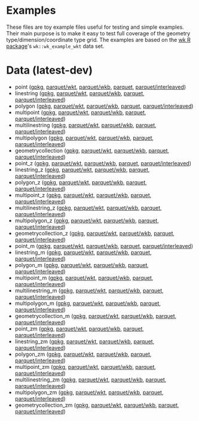
# Examples

These files are toy example files useful for testing and simple examples. Their main purpose is to make it easy to test full coverage of the geometry type/dimension/coordinate type grid. The examples are based on the [wk R package](https://github.com/paleolimbot/wk)'s `wk::wk_example_wkt` data set.

# Data (latest-dev)

- point ([gpkg](https://raw.githubusercontent.com/geoarrow/geoarrow-data/main/example/point.gpkg), [parquet/wkt](https://raw.githubusercontent.com/geoarrow/geoarrow-data/main/example/point-wkt.parquet), [parquet/wkb](https://raw.githubusercontent.com/geoarrow/geoarrow-data/main/example/point-wkb.parquet), [parquet](https://raw.githubusercontent.com/geoarrow/geoarrow-data/main/example/point.parquet), [parquet/interleaved](https://raw.githubusercontent.com/geoarrow/geoarrow-data/main/example/point-interleaved.parquet))
- linestring ([gpkg](https://raw.githubusercontent.com/geoarrow/geoarrow-data/main/example/linestring.gpkg), [parquet/wkt](https://raw.githubusercontent.com/geoarrow/geoarrow-data/main/example/linestring-wkt.parquet), [parquet/wkb](https://raw.githubusercontent.com/geoarrow/geoarrow-data/main/example/linestring-wkb.parquet), [parquet](https://raw.githubusercontent.com/geoarrow/geoarrow-data/main/example/linestring.parquet), [parquet/interleaved](https://raw.githubusercontent.com/geoarrow/geoarrow-data/main/example/linestring-interleaved.parquet))
- polygon ([gpkg](https://raw.githubusercontent.com/geoarrow/geoarrow-data/main/example/polygon.gpkg), [parquet/wkt](https://raw.githubusercontent.com/geoarrow/geoarrow-data/main/example/polygon-wkt.parquet), [parquet/wkb](https://raw.githubusercontent.com/geoarrow/geoarrow-data/main/example/polygon-wkb.parquet), [parquet](https://raw.githubusercontent.com/geoarrow/geoarrow-data/main/example/polygon.parquet), [parquet/interleaved](https://raw.githubusercontent.com/geoarrow/geoarrow-data/main/example/polygon-interleaved.parquet))
- multipoint ([gpkg](https://raw.githubusercontent.com/geoarrow/geoarrow-data/main/example/multipoint.gpkg), [parquet/wkt](https://raw.githubusercontent.com/geoarrow/geoarrow-data/main/example/multipoint-wkt.parquet), [parquet/wkb](https://raw.githubusercontent.com/geoarrow/geoarrow-data/main/example/multipoint-wkb.parquet), [parquet](https://raw.githubusercontent.com/geoarrow/geoarrow-data/main/example/multipoint.parquet), [parquet/interleaved](https://raw.githubusercontent.com/geoarrow/geoarrow-data/main/example/multipoint-interleaved.parquet))
- multilinestring ([gpkg](https://raw.githubusercontent.com/geoarrow/geoarrow-data/main/example/multilinestring.gpkg), [parquet/wkt](https://raw.githubusercontent.com/geoarrow/geoarrow-data/main/example/multilinestring-wkt.parquet), [parquet/wkb](https://raw.githubusercontent.com/geoarrow/geoarrow-data/main/example/multilinestring-wkb.parquet), [parquet](https://raw.githubusercontent.com/geoarrow/geoarrow-data/main/example/multilinestring.parquet), [parquet/interleaved](https://raw.githubusercontent.com/geoarrow/geoarrow-data/main/example/multilinestring-interleaved.parquet))
- multipolygon ([gpkg](https://raw.githubusercontent.com/geoarrow/geoarrow-data/main/example/multipolygon.gpkg), [parquet/wkt](https://raw.githubusercontent.com/geoarrow/geoarrow-data/main/example/multipolygon-wkt.parquet), [parquet/wkb](https://raw.githubusercontent.com/geoarrow/geoarrow-data/main/example/multipolygon-wkb.parquet), [parquet](https://raw.githubusercontent.com/geoarrow/geoarrow-data/main/example/multipolygon.parquet), [parquet/interleaved](https://raw.githubusercontent.com/geoarrow/geoarrow-data/main/example/multipolygon-interleaved.parquet))
- geometrycollection ([gpkg](https://raw.githubusercontent.com/geoarrow/geoarrow-data/main/example/geometrycollection.gpkg), [parquet/wkt](https://raw.githubusercontent.com/geoarrow/geoarrow-data/main/example/geometrycollection-wkt.parquet), [parquet/wkb](https://raw.githubusercontent.com/geoarrow/geoarrow-data/main/example/geometrycollection-wkb.parquet), [parquet](https://raw.githubusercontent.com/geoarrow/geoarrow-data/main/example/geometrycollection.parquet), [parquet/interleaved](https://raw.githubusercontent.com/geoarrow/geoarrow-data/main/example/geometrycollection-interleaved.parquet))
- point_z ([gpkg](https://raw.githubusercontent.com/geoarrow/geoarrow-data/main/example/point_z.gpkg), [parquet/wkt](https://raw.githubusercontent.com/geoarrow/geoarrow-data/main/example/point_z-wkt.parquet), [parquet/wkb](https://raw.githubusercontent.com/geoarrow/geoarrow-data/main/example/point_z-wkb.parquet), [parquet](https://raw.githubusercontent.com/geoarrow/geoarrow-data/main/example/point_z.parquet), [parquet/interleaved](https://raw.githubusercontent.com/geoarrow/geoarrow-data/main/example/point_z-interleaved.parquet))
- linestring_z ([gpkg](https://raw.githubusercontent.com/geoarrow/geoarrow-data/main/example/linestring_z.gpkg), [parquet/wkt](https://raw.githubusercontent.com/geoarrow/geoarrow-data/main/example/linestring_z-wkt.parquet), [parquet/wkb](https://raw.githubusercontent.com/geoarrow/geoarrow-data/main/example/linestring_z-wkb.parquet), [parquet](https://raw.githubusercontent.com/geoarrow/geoarrow-data/main/example/linestring_z.parquet), [parquet/interleaved](https://raw.githubusercontent.com/geoarrow/geoarrow-data/main/example/linestring_z-interleaved.parquet))
- polygon_z ([gpkg](https://raw.githubusercontent.com/geoarrow/geoarrow-data/main/example/polygon_z.gpkg), [parquet/wkt](https://raw.githubusercontent.com/geoarrow/geoarrow-data/main/example/polygon_z-wkt.parquet), [parquet/wkb](https://raw.githubusercontent.com/geoarrow/geoarrow-data/main/example/polygon_z-wkb.parquet), [parquet](https://raw.githubusercontent.com/geoarrow/geoarrow-data/main/example/polygon_z.parquet), [parquet/interleaved](https://raw.githubusercontent.com/geoarrow/geoarrow-data/main/example/polygon_z-interleaved.parquet))
- multipoint_z ([gpkg](https://raw.githubusercontent.com/geoarrow/geoarrow-data/main/example/multipoint_z.gpkg), [parquet/wkt](https://raw.githubusercontent.com/geoarrow/geoarrow-data/main/example/multipoint_z-wkt.parquet), [parquet/wkb](https://raw.githubusercontent.com/geoarrow/geoarrow-data/main/example/multipoint_z-wkb.parquet), [parquet](https://raw.githubusercontent.com/geoarrow/geoarrow-data/main/example/multipoint_z.parquet), [parquet/interleaved](https://raw.githubusercontent.com/geoarrow/geoarrow-data/main/example/multipoint_z-interleaved.parquet))
- multilinestring_z ([gpkg](https://raw.githubusercontent.com/geoarrow/geoarrow-data/main/example/multilinestring_z.gpkg), [parquet/wkt](https://raw.githubusercontent.com/geoarrow/geoarrow-data/main/example/multilinestring_z-wkt.parquet), [parquet/wkb](https://raw.githubusercontent.com/geoarrow/geoarrow-data/main/example/multilinestring_z-wkb.parquet), [parquet](https://raw.githubusercontent.com/geoarrow/geoarrow-data/main/example/multilinestring_z.parquet), [parquet/interleaved](https://raw.githubusercontent.com/geoarrow/geoarrow-data/main/example/multilinestring_z-interleaved.parquet))
- multipolygon_z ([gpkg](https://raw.githubusercontent.com/geoarrow/geoarrow-data/main/example/multipolygon_z.gpkg), [parquet/wkt](https://raw.githubusercontent.com/geoarrow/geoarrow-data/main/example/multipolygon_z-wkt.parquet), [parquet/wkb](https://raw.githubusercontent.com/geoarrow/geoarrow-data/main/example/multipolygon_z-wkb.parquet), [parquet](https://raw.githubusercontent.com/geoarrow/geoarrow-data/main/example/multipolygon_z.parquet), [parquet/interleaved](https://raw.githubusercontent.com/geoarrow/geoarrow-data/main/example/multipolygon_z-interleaved.parquet))
- geometrycollection_z ([gpkg](https://raw.githubusercontent.com/geoarrow/geoarrow-data/main/example/geometrycollection_z.gpkg), [parquet/wkt](https://raw.githubusercontent.com/geoarrow/geoarrow-data/main/example/geometrycollection_z-wkt.parquet), [parquet/wkb](https://raw.githubusercontent.com/geoarrow/geoarrow-data/main/example/geometrycollection_z-wkb.parquet), [parquet](https://raw.githubusercontent.com/geoarrow/geoarrow-data/main/example/geometrycollection_z.parquet), [parquet/interleaved](https://raw.githubusercontent.com/geoarrow/geoarrow-data/main/example/geometrycollection_z-interleaved.parquet))
- point_m ([gpkg](https://raw.githubusercontent.com/geoarrow/geoarrow-data/main/example/point_m.gpkg), [parquet/wkt](https://raw.githubusercontent.com/geoarrow/geoarrow-data/main/example/point_m-wkt.parquet), [parquet/wkb](https://raw.githubusercontent.com/geoarrow/geoarrow-data/main/example/point_m-wkb.parquet), [parquet](https://raw.githubusercontent.com/geoarrow/geoarrow-data/main/example/point_m.parquet), [parquet/interleaved](https://raw.githubusercontent.com/geoarrow/geoarrow-data/main/example/point_m-interleaved.parquet))
- linestring_m ([gpkg](https://raw.githubusercontent.com/geoarrow/geoarrow-data/main/example/linestring_m.gpkg), [parquet/wkt](https://raw.githubusercontent.com/geoarrow/geoarrow-data/main/example/linestring_m-wkt.parquet), [parquet/wkb](https://raw.githubusercontent.com/geoarrow/geoarrow-data/main/example/linestring_m-wkb.parquet), [parquet](https://raw.githubusercontent.com/geoarrow/geoarrow-data/main/example/linestring_m.parquet), [parquet/interleaved](https://raw.githubusercontent.com/geoarrow/geoarrow-data/main/example/linestring_m-interleaved.parquet))
- polygon_m ([gpkg](https://raw.githubusercontent.com/geoarrow/geoarrow-data/main/example/polygon_m.gpkg), [parquet/wkt](https://raw.githubusercontent.com/geoarrow/geoarrow-data/main/example/polygon_m-wkt.parquet), [parquet/wkb](https://raw.githubusercontent.com/geoarrow/geoarrow-data/main/example/polygon_m-wkb.parquet), [parquet](https://raw.githubusercontent.com/geoarrow/geoarrow-data/main/example/polygon_m.parquet), [parquet/interleaved](https://raw.githubusercontent.com/geoarrow/geoarrow-data/main/example/polygon_m-interleaved.parquet))
- multipoint_m ([gpkg](https://raw.githubusercontent.com/geoarrow/geoarrow-data/main/example/multipoint_m.gpkg), [parquet/wkt](https://raw.githubusercontent.com/geoarrow/geoarrow-data/main/example/multipoint_m-wkt.parquet), [parquet/wkb](https://raw.githubusercontent.com/geoarrow/geoarrow-data/main/example/multipoint_m-wkb.parquet), [parquet](https://raw.githubusercontent.com/geoarrow/geoarrow-data/main/example/multipoint_m.parquet), [parquet/interleaved](https://raw.githubusercontent.com/geoarrow/geoarrow-data/main/example/multipoint_m-interleaved.parquet))
- multilinestring_m ([gpkg](https://raw.githubusercontent.com/geoarrow/geoarrow-data/main/example/multilinestring_m.gpkg), [parquet/wkt](https://raw.githubusercontent.com/geoarrow/geoarrow-data/main/example/multilinestring_m-wkt.parquet), [parquet/wkb](https://raw.githubusercontent.com/geoarrow/geoarrow-data/main/example/multilinestring_m-wkb.parquet), [parquet](https://raw.githubusercontent.com/geoarrow/geoarrow-data/main/example/multilinestring_m.parquet), [parquet/interleaved](https://raw.githubusercontent.com/geoarrow/geoarrow-data/main/example/multilinestring_m-interleaved.parquet))
- multipolygon_m ([gpkg](https://raw.githubusercontent.com/geoarrow/geoarrow-data/main/example/multipolygon_m.gpkg), [parquet/wkt](https://raw.githubusercontent.com/geoarrow/geoarrow-data/main/example/multipolygon_m-wkt.parquet), [parquet/wkb](https://raw.githubusercontent.com/geoarrow/geoarrow-data/main/example/multipolygon_m-wkb.parquet), [parquet](https://raw.githubusercontent.com/geoarrow/geoarrow-data/main/example/multipolygon_m.parquet), [parquet/interleaved](https://raw.githubusercontent.com/geoarrow/geoarrow-data/main/example/multipolygon_m-interleaved.parquet))
- geometrycollection_m ([gpkg](https://raw.githubusercontent.com/geoarrow/geoarrow-data/main/example/geometrycollection_m.gpkg), [parquet/wkt](https://raw.githubusercontent.com/geoarrow/geoarrow-data/main/example/geometrycollection_m-wkt.parquet), [parquet/wkb](https://raw.githubusercontent.com/geoarrow/geoarrow-data/main/example/geometrycollection_m-wkb.parquet), [parquet](https://raw.githubusercontent.com/geoarrow/geoarrow-data/main/example/geometrycollection_m.parquet), [parquet/interleaved](https://raw.githubusercontent.com/geoarrow/geoarrow-data/main/example/geometrycollection_m-interleaved.parquet))
- point_zm ([gpkg](https://raw.githubusercontent.com/geoarrow/geoarrow-data/main/example/point_zm.gpkg), [parquet/wkt](https://raw.githubusercontent.com/geoarrow/geoarrow-data/main/example/point_zm-wkt.parquet), [parquet/wkb](https://raw.githubusercontent.com/geoarrow/geoarrow-data/main/example/point_zm-wkb.parquet), [parquet](https://raw.githubusercontent.com/geoarrow/geoarrow-data/main/example/point_zm.parquet), [parquet/interleaved](https://raw.githubusercontent.com/geoarrow/geoarrow-data/main/example/point_zm-interleaved.parquet))
- linestring_zm ([gpkg](https://raw.githubusercontent.com/geoarrow/geoarrow-data/main/example/linestring_zm.gpkg), [parquet/wkt](https://raw.githubusercontent.com/geoarrow/geoarrow-data/main/example/linestring_zm-wkt.parquet), [parquet/wkb](https://raw.githubusercontent.com/geoarrow/geoarrow-data/main/example/linestring_zm-wkb.parquet), [parquet](https://raw.githubusercontent.com/geoarrow/geoarrow-data/main/example/linestring_zm.parquet), [parquet/interleaved](https://raw.githubusercontent.com/geoarrow/geoarrow-data/main/example/linestring_zm-interleaved.parquet))
- polygon_zm ([gpkg](https://raw.githubusercontent.com/geoarrow/geoarrow-data/main/example/polygon_zm.gpkg), [parquet/wkt](https://raw.githubusercontent.com/geoarrow/geoarrow-data/main/example/polygon_zm-wkt.parquet), [parquet/wkb](https://raw.githubusercontent.com/geoarrow/geoarrow-data/main/example/polygon_zm-wkb.parquet), [parquet](https://raw.githubusercontent.com/geoarrow/geoarrow-data/main/example/polygon_zm.parquet), [parquet/interleaved](https://raw.githubusercontent.com/geoarrow/geoarrow-data/main/example/polygon_zm-interleaved.parquet))
- multipoint_zm ([gpkg](https://raw.githubusercontent.com/geoarrow/geoarrow-data/main/example/multipoint_zm.gpkg), [parquet/wkt](https://raw.githubusercontent.com/geoarrow/geoarrow-data/main/example/multipoint_zm-wkt.parquet), [parquet/wkb](https://raw.githubusercontent.com/geoarrow/geoarrow-data/main/example/multipoint_zm-wkb.parquet), [parquet](https://raw.githubusercontent.com/geoarrow/geoarrow-data/main/example/multipoint_zm.parquet), [parquet/interleaved](https://raw.githubusercontent.com/geoarrow/geoarrow-data/main/example/multipoint_zm-interleaved.parquet))
- multilinestring_zm ([gpkg](https://raw.githubusercontent.com/geoarrow/geoarrow-data/main/example/multilinestring_zm.gpkg), [parquet/wkt](https://raw.githubusercontent.com/geoarrow/geoarrow-data/main/example/multilinestring_zm-wkt.parquet), [parquet/wkb](https://raw.githubusercontent.com/geoarrow/geoarrow-data/main/example/multilinestring_zm-wkb.parquet), [parquet](https://raw.githubusercontent.com/geoarrow/geoarrow-data/main/example/multilinestring_zm.parquet), [parquet/interleaved](https://raw.githubusercontent.com/geoarrow/geoarrow-data/main/example/multilinestring_zm-interleaved.parquet))
- multipolygon_zm ([gpkg](https://raw.githubusercontent.com/geoarrow/geoarrow-data/main/example/multipolygon_zm.gpkg), [parquet/wkt](https://raw.githubusercontent.com/geoarrow/geoarrow-data/main/example/multipolygon_zm-wkt.parquet), [parquet/wkb](https://raw.githubusercontent.com/geoarrow/geoarrow-data/main/example/multipolygon_zm-wkb.parquet), [parquet](https://raw.githubusercontent.com/geoarrow/geoarrow-data/main/example/multipolygon_zm.parquet), [parquet/interleaved](https://raw.githubusercontent.com/geoarrow/geoarrow-data/main/example/multipolygon_zm-interleaved.parquet))
- geometrycollection_zm ([gpkg](https://raw.githubusercontent.com/geoarrow/geoarrow-data/main/example/geometrycollection_zm.gpkg), [parquet/wkt](https://raw.githubusercontent.com/geoarrow/geoarrow-data/main/example/geometrycollection_zm-wkt.parquet), [parquet/wkb](https://raw.githubusercontent.com/geoarrow/geoarrow-data/main/example/geometrycollection_zm-wkb.parquet), [parquet](https://raw.githubusercontent.com/geoarrow/geoarrow-data/main/example/geometrycollection_zm.parquet), [parquet/interleaved](https://raw.githubusercontent.com/geoarrow/geoarrow-data/main/example/geometrycollection_zm-interleaved.parquet))
